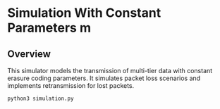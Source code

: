# Simulation With Constant Parameters m

## Overview
This simulator models the transmission of multi-tier data with constant erasure coding parameters. It simulates packet loss scenarios and implements retransmission for lost packets.



```bash
python3 simulation.py
```